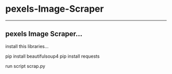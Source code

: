 # pexels-Image-Scraper

----------------------------
pexels Image Scraper...
----------------------------

install this libraries...

pip install beautifulsoup4
pip install requests

run script scrap.py
